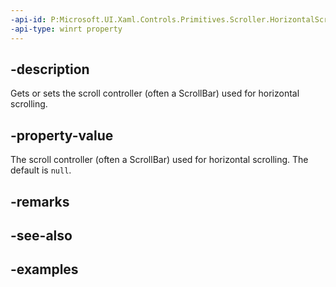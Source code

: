 ```yaml
---
-api-id: P:Microsoft.UI.Xaml.Controls.Primitives.Scroller.HorizontalScrollController
-api-type: winrt property
---
```


## -description

Gets or sets the scroll controller (often a ScrollBar) used for horizontal scrolling.

## -property-value

The scroll controller (often a ScrollBar) used for horizontal scrolling. The default is `null`.

## -remarks

## -see-also

## -examples

